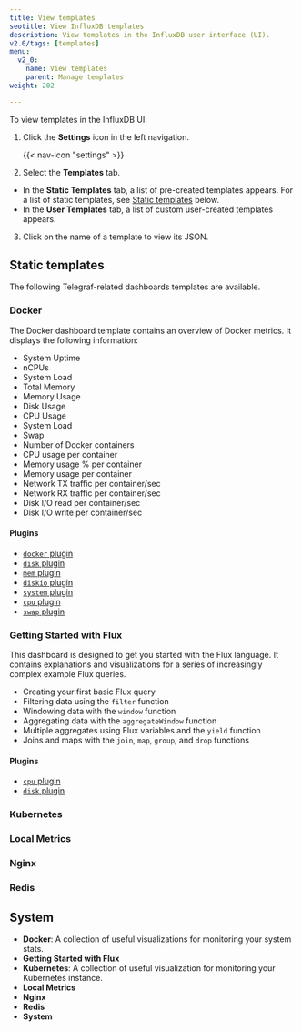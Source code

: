 ```yaml
---
title: View templates
seotitle: View InfluxDB templates
description: View templates in the InfluxDB user interface (UI).
v2.0/tags: [templates]
menu:
  v2_0:
    name: View templates
    parent: Manage templates
weight: 202

---
```

To view templates in the InfluxDB UI:

1. Click the **Settings** icon in the left navigation.

    {{< nav-icon "settings" >}}

2. Select the **Templates** tab.

  - In the **Static Templates** tab, a list of pre-created templates appears. For a list of static templates, see [Static templates](#static-templates) below.
  - In the **User Templates** tab, a list of custom user-created templates appears.

3. Click on the name of a template to view its JSON.

## Static templates
The following Telegraf-related dashboards templates are available.

### Docker
The Docker dashboard template contains an overview of Docker metrics. It displays the following information:

- System Uptime
- nCPUs
- System Load
- Total Memory
- Memory Usage
- Disk Usage
- CPU Usage
- System Load
- Swap
- Number of Docker containers
- CPU usage per container
- Memory usage % per container
- Memory usage per container
- Network TX traffic per container/sec
- Network RX traffic per container/sec
- Disk I/O read per container/sec
- Disk I/O write per container/sec


#### Plugins

- [`docker` plugin](/telegraf/latest/plugins/inputs/#docker)
- [`disk` plugin](/telegraf/latest/plugins/inputs/#disk)
- [`mem` plugin](/telegraf/latest/plugins/inputs/#mem)
- [`diskio` plugin](/telegraf/latest/plugins/inputs/#diskio)
- [`system` plugin](/telegraf/latest/plugins/inputs/#system)
- [`cpu` plugin](/telegraf/latest/plugins/inputs/#cpu)
- [`swap` plugin](/telegraf/latest/plugins/inputs/#swap)

### Getting Started with Flux
This dashboard is designed to get you started with the Flux language. It contains explanations and visualizations for a series of increasingly complex example Flux queries.

- Creating your first basic Flux query
- Filtering data using the `filter` function
- Windowing data with the `window` function
- Aggregating data with the `aggregateWindow` function
- Multiple aggregates using Flux variables and the `yield` function
- Joins and maps with the `join`, `map`, `group`, and `drop` functions

#### Plugins

- [`cpu` plugin](/telegraf/latest/plugins/inputs/#cpu)
- [`disk` plugin](/telegraf/latest/plugins/inputs/#disk)

### Kubernetes

#### 

### Local Metrics

### Nginx

### Redis

## System

  - **Docker**: A collection of useful visualizations for monitoring your system stats.
  - **Getting Started with Flux**
  - **Kubernetes**: A collection of useful visualization for monitoring your Kubernetes instance.
  - **Local Metrics**
  - **Nginx**
  - **Redis**
  - **System**
